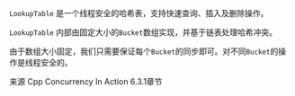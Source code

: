 `LookupTable` 是一个线程安全的哈希表，支持快速查询、插入及删除操作。

`LookupTable` 内部由固定大小的`Bucket`数组实现，并基于链表处理哈希冲突。

由于数组大小固定，我们只需要保证每个`Bucket`的同步即可。对不同`Bucket`的操作是线程安全的。

来源 Cpp Concurrency In Action 6.3.1章节
